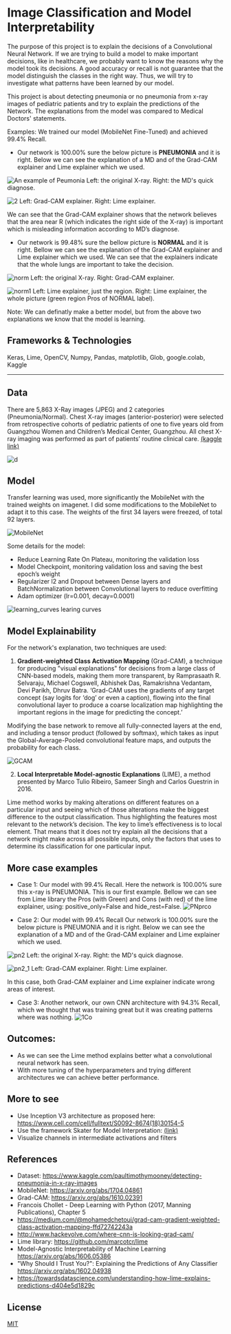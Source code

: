 # Image Classification and Model Interpretability

The purpose of this project is to explain the decisions of a Convolutional Neural Network.
If we are trying to build a model to make important decisions, like in healthcare, we probably want to know the reasons why the model took its decisions. A good accuracy or recall is not guarantee that the model distinguish the classes in the right way. Thus, we will try to investigate what patterns have been learned by our model. 

This project is about detecting pneumonia or no pneumonia from x-ray images of pediatric patients and try to explain the predictions of the Network. The explanations from the model was compared to Medical Doctors' statements. 

Examples: We trained our model (MobileNet Fine-Tuned) and achieved 99.4% Recall. 
* Our network is 100.00% sure the below picture is **PNEUMONIA** and it is right. Below we can see the explanation of a MD and of the Grad-CAM explainer and Lime explainer which we used.

![An example of Peumonia](https://user-images.githubusercontent.com/31864574/59109088-146dce00-8945-11e9-8528-bac49b832b42.png)
Left: the original X-ray.  Right: the MD's quick diagnose.

![2](https://user-images.githubusercontent.com/31864574/59109434-b55c8900-8945-11e9-8254-6ba6d81c27c8.png)
Left: Grad-CAM explainer.  Right: Lime explainer.

We can see that the Grad-CAM explainer shows that the network believes that the area near R (which indicates the right side of the X-ray) is important which is misleading information according to MD’s diagnose.


* Our network is 99.48% sure the bellow picture is **NORMAL** and it is right. Bellow we can see the explanation of the Grad-CAM explainer and Lime explainer which we used.
We can see that the explainers indicate that the whole lungs are important to take the decision.

![norm](https://user-images.githubusercontent.com/31864574/59113868-94e4fc80-894e-11e9-934f-1cb8d15c665f.png)
Left: the original X-ray.  Right: Grad-CAM explainer.

![norm1](https://user-images.githubusercontent.com/31864574/59114140-30766d00-894f-11e9-8b95-05cd05f21169.png)
Left: Lime explainer, just the region.  Right: Lime explainer, the whole picture (green region Pros of NORMAL label).

Note: We can definatly make a better model, but from the above two explanations we know that the model is learning.


## Frameworks & Technologies
Keras, Lime, OpenCV, Numpy, Pandas, matplotlib, Glob, google.colab, Kaggle

---

## Data
There are 5,863 X-Ray images (JPEG) and 2 categories (Pneumonia/Normal). Chest X-ray images (anterior-posterior) were selected from retrospective cohorts of pediatric patients of one to five years old from Guangzhou Women and Children’s Medical Center, Guangzhou. All chest X-ray imaging was performed as part of patients’ routine clinical care. 
[(kaggle link)](https://www.kaggle.com/paultimothymooney/detecting-pneumonia-in-x-ray-images)

![d](https://user-images.githubusercontent.com/31864574/59118849-ea72d680-8959-11e9-830e-9372bcdf8f69.png)

## Model
Transfer learning was used, more significantly the MobileNet with the trained weights on imagenet. I did some modifications to the MobileNet to adapt it to this case.  The weights of the first 34 layers were freezed, of total 92 layers.

![MobileNet](https://cdn-images-1.medium.com/max/800/1*XeJGMg7siqgjI6kQ3gke9A.png)

Some details for the model:
*	Reduce Learning Rate On Plateau, monitoring the validation loss 
*	Model Checkpoint, monitoring validation loss and saving the best epoch’s weight 
*	Regularizer l2 and Dropout between Dense layers and BatchNormalization between Convolutional layers to reduce overfitting
*	Adam optimizer (lr=0.001, decay=0.0001)

![learning_curves](https://user-images.githubusercontent.com/31864574/59112418-a2e54e00-894b-11e9-9c5d-c493dc7d049a.png)
learing curves


## Model Explainability
For the network's explanation, two techniques are used:

1. **Gradient-weighted Class Activation Mapping** (Grad-CAM), a technique for producing "visual explanations" for decisions from a large class of CNN-based models, making them more transparent, by Ramprasaath R. Selvaraju, Michael Cogswell, Abhishek Das, Ramakrishna Vedantam, Devi Parikh, Dhruv Batra.
‘Grad-CAM uses the gradients of any target concept (say logits for ‘dog’ or even a caption), flowing into the final convolutional layer to produce a coarse localization map highlighting the important regions in the image for predicting the concept.’

Modifying the base network to remove all fully-connected layers at the end, and including a tensor product (followed by softmax), which takes as input the Global-Average-Pooled convolutional feature maps, and outputs the probability for each class.

![GCAM](https://cdn-images-1.medium.com/max/1000/1*8iyCBSx6i2lRpnKLe5bIrg.png)

2. **Local Interpretable Model-agnostic Explanations** (LIME), a method presented by Marco Tulio Ribeiro, Sameer Singh and Carlos Guestrin in 2016.

Lime method works by making alterations on different features on a particular input and seeing which of those alterations make the biggest difference to the output classification. Thus highlighting the features most relevant to the network’s decision. The key to lime’s effectiveness is to local element. That means that it does not try explain all the decisions that a network might make across all possible inputs, only the factors that uses to determine its classification for one particular input.


## More case examples
* Case 1: Our model with 99.4% Recall. 
Here the network is 100.00% sure this x-ray is PNEUMONIA. This is our first example. Bellow we can see from Lime library the Pros (with Green) and Cons (with red) of the lime explainer, using: positive_only=False and hide_rest=False.
![PNprco](https://user-images.githubusercontent.com/31864574/59115706-839def00-8952-11e9-8e5f-07f642974d98.png)


*  Case 2: Our model with 99.4% Recall
Our network is 100.00% sure the below picture is PNEUMONIA and it is right. Below we can see the explanation of a MD and of the Grad-CAM explainer and Lime explainer which we used.

![pn2](https://user-images.githubusercontent.com/31864574/59117252-fc527a80-8955-11e9-89bc-5e3b02247e95.png)
Left: the original X-ray. Right: the MD's quick diagnose.

![pn2_1](https://user-images.githubusercontent.com/31864574/59117883-851de600-8957-11e9-9ee7-a4086eed5ab9.png)
Left: Grad-CAM explainer. Right: Lime explainer.

In this case, both Grad-CAM explainer and Lime explainer indicate wrong areas of interest. 


*  Case 3: Another network, our own CNN architecture with 94.3% Recall, which we thought that was training great but it was creating patterns where was nothing. 
![1Co](https://user-images.githubusercontent.com/31864574/59111367-8ea05180-8949-11e9-966d-1b5027e05462.png)


## Outcomes:
* As we can see the Lime method explains better what a convolutional neural network has seen.
* With more tuning of the hyperparameters and trying different architectures we can achieve better performance.


## More to see
* Use Inception V3 architecture as proposed here: https://www.cell.com/cell/fulltext/S0092-8674(18)30154-5
* Use the framework Skater for Model Interpretation: [(link)](https://github.com/oracle/Skater)
* Visualize channels in intermediate activations and filters


## References
* Dataset: https://www.kaggle.com/paultimothymooney/detecting-pneumonia-in-x-ray-images
* MobileNet: https://arxiv.org/abs/1704.04861
* Grad-CAM: https://arxiv.org/abs/1610.02391
* Francois Chollet - Deep Learning with Python (2017, Manning Publications), Chapter 5
* https://medium.com/@mohamedchetoui/grad-cam-gradient-weighted-class-activation-mapping-ffd72742243a
* http://www.hackevolve.com/where-cnn-is-looking-grad-cam/
* Lime library: https://github.com/marcotcr/lime
* Model-Agnostic Interpretability of Machine Learning https://arxiv.org/abs/1606.05386
* "Why Should I Trust You?": Explaining the Predictions of Any Classifier https://arxiv.org/abs/1602.04938
* https://towardsdatascience.com/understanding-how-lime-explains-predictions-d404e5d1829c


## License
[MIT](https://choosealicense.com/licenses/mit/)


